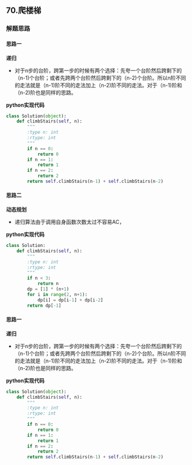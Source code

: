 ## 70.爬楼梯
### 解题思路
#### 思路一
**递归**
- 对于n步的台阶，跨第一步的时候有两个选择：先夸一个台阶然后跨剩下的（n-1)个台阶；或者先跨两个台阶然后跨剩下的（n-2)个台阶。所以n阶不同的走法就是（n-1)阶不同的走法加上（n-2)阶不同的走法。对于（n-1)阶和（n-2)阶也是同样的思路。

**python实现代码**
```python
class Solution(object):
    def climbStairs(self, n):
        """
        :type n: int
        :rtype: int
        """
        if n == 0:
            return 0
        if n == 1:
            return 1
        if n == 2:
            return 2
        return self.climbStairs(n-1) + self.climbStairs(n-2)

```

#### 思路二
**动态规划**
- 递归算法由于调用自身函数次数太过不容易AC，

**python实现代码**
```python
class Solution:
    def climbStairs(self, n):
        """
        :type n: int
        :rtype: int
        """
        if n < 3:
            return n 
        dp = [1] * (n+1)
        for i in range(2, n+1):
            dp[i] = dp[i-1] + dp[i-2]
        return dp[-1]

```

#### 思路一
**递归**
- 对于n步的台阶，跨第一步的时候有两个选择：先夸一个台阶然后跨剩下的（n-1)个台阶；或者先跨两个台阶然后跨剩下的（n-2)个台阶。所以n阶不同的走法就是（n-1)阶不同的走法加上（n-2)阶不同的走法。对于（n-1)阶和（n-2)阶也是同样的思路。

**python实现代码**
```python
class Solution(object):
    def climbStairs(self, n):
        """
        :type n: int
        :rtype: int
        """
        if n == 0:
            return 0
        if n == 1:
            return 1
        if n == 2:
            return 2
        return self.climbStairs(n-1) + self.climbStairs(n-2)

```